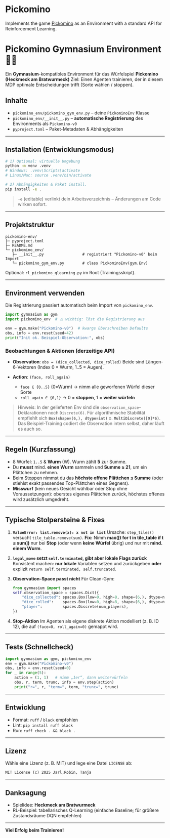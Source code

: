 # Pickomino
Implements the game [Pickomino](https://www.maartenpoirot.com/pickomino/play_pickomino_en) as an Environment with a standard API for Reinforcement Learning.

# Pickomino Gymnasium Environment 🐛🎲

Ein **Gymnasium**-kompatibles Environment für das Würfelspiel **Pickomino (Heckmeck am Bratwurmeck)**
Ziel: Einen Agenten trainieren, der in diesem MDP optimale Entscheidungen trifft (Sorte wählen / stoppen).

## Inhalte

* `pickomino_env/pickomino_gym_env.py` – deine `PickominoEnv` Klasse
* `pickomino_env/__init__.py` – **automatische Registrierung** des Environments als `Pickomino-v0`
* `pyproject.toml` – Paket-Metadaten & Abhängigkeiten
---

## Installation (Entwicklungsmodus)

```bash
# 1) Optional: virtuelle Umgebung
python -m venv .venv
# Windows: .venv\Scripts\activate
# Linux/Mac: source .venv/bin/activate

# 2) Abhängigkeiten & Paket install.
pip install -e .
```

> `-e` (editable) verlinkt dein Arbeitsverzeichnis – Änderungen am Code wirken sofort.

---

## Projektstruktur

```
pickomino-env/
├─ pyproject.toml
├─ README.md
└─ pickomino_env/
   ├─ __init__.py                 # registriert "Pickomino-v0" beim Import
   └─ pickomino_gym_env.py        # class PickominoEnv(gym.Env)
```

Optional: `rl_pickomino_qlearning.py` im Root (Trainingsskript).

---

## Environment verwenden

Die Registrierung passiert automatisch beim Import von `pickomino_env`.

```python
import gymnasium as gym
import pickomino_env  # ⚠️ wichtig: löst die Registrierung aus

env = gym.make("Pickomino-v0")  # kwargs überschreiben Defaults
obs, info = env.reset(seed=42)
print("Init ok. Beispiel-Observation:", obs)
```

### Beobachtungen & Aktionen (derzeitige API)

* **Observation**: `obs = (dice_collected, dice_rolled)`
  Beide sind Längen-6-Vektoren (Index 0 = Wurm, 1..5 = Augen).
* **Action**: `(face, roll_again)`

  * `face ∈ {0..5}` (0=Wurm) → nimm alle geworfenen Würfel dieser Sorte
  * `roll_again ∈ {0,1}` → 0 = **stoppen**, 1 = **weiter würfeln**

> Hinweis: In der gelieferten Env sind die `observation_space`-Deklarationen noch `Discrete(6)`. Für algorithmische Stabilität empfiehlt sich **`Box(shape=(6,), dtype=int)`** o. **`MultiDiscrete([9]*6)`**. Das Beispiel-Training codiert die Observation intern selbst, daher läuft es auch so.

---

## Regeln (Kurzfassung)

* 8 Würfel: `1..5` & **Wurm** (W). Wurm zählt **5** zur Summe.
* Du **musst** mind. **einen Wurm** sammeln und **Summe ≥ 21**, um ein Plättchen zu nehmen.
* Beim Stoppen nimmst du das **höchste offene Plättchen ≤ Summe** (oder stiehlst exakt passendes Top-Plättchen eines Gegners).
* **Misswurf** (kein neues Gesicht wählbar oder Stop ohne Voraussetzungen): oberstes eigenes Plättchen zurück, höchstes offenes wird zusätzlich umgedreht.

---

## Typische Stolpersteine & Fixes

1. **`ValueError: list.remove(x): x not in list`**
   Ursache: `step_tiles()` versucht `tile_table.remove(sum)`.
   **Fix:** Nimm **max(\[t for t in tile\_table if t ≤ sum])** nur bei **Stop** (oder wenn **keine Würfel** übrig) *und* nur mit **mind. einem Wurm**.

2. **`legal_move` setzt `self.terminated`, gibt aber lokale Flags zurück**
   Konsistent machen: **nur lokale** Variablen setzen und zurückgeben **oder** explizit `return self.terminated, self.truncated`.

3. **Observation-Space passt nicht**
   Für Clean-Gym:

   ```python
   from gymnasium import spaces
   self.observation_space = spaces.Dict({
       "dice_collected": spaces.Box(low=0, high=8, shape=(6,), dtype=np.int64),
       "dice_rolled":    spaces.Box(low=0, high=8, shape=(6,), dtype=np.int64),
       "player":         spaces.Discrete(num_players),
   })
   ```

4. **Stop-Aktion**
   Im Agenten als eigene diskrete Aktion modelliert (z. B. ID 12), die auf `(face=0, roll_again=0)` gemappt wird.

---

## Tests (Schnellcheck)

```python
import gymnasium as gym, pickomino_env
env = gym.make("Pickomino-v0")
obs, info = env.reset(seed=0)
for _ in range(5):
    action = (1, 1)   # nimm „1er“, dann weiterwürfeln
    obs, r, term, trunc, info = env.step(action)
    print("r=", r, "term=", term, "trunc=", trunc)
```

---

## Entwicklung

* Format: `ruff` / `black` empfohlen
* Lint: `pip install ruff black`
* Run: `ruff check . && black .`

---

## Lizenz

Wähle eine Lizenz (z. B. MIT) und lege eine Datei `LICENSE` ab:

```
MIT License (c) 2025 Jarl,Robin, Tanja
```

---

## Danksagung

* Spielidee: **Heckmeck am Bratwurmeck**
* RL-Beispiel: tabellarisches Q-Learning (einfache Baseline; für größere Zustandsräume DQN empfehlen)

---

**Viel Erfolg beim Trainieren!** 
